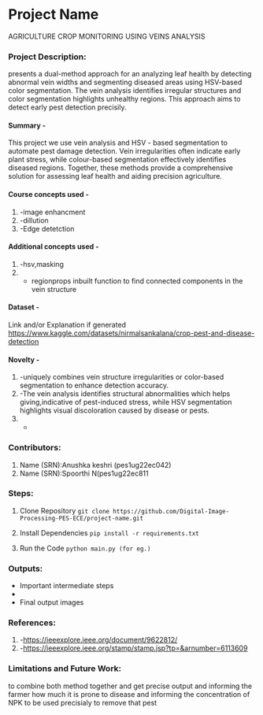 # Project Name
AGRICULTURE CROP MONITORING  USING VEINS ANALYSIS

### Project Description:
presents a dual-method approach for an analyzing leaf health by detecting 
abnormal vein widths and segmenting diseased areas using HSV-based color 
segmentation. The vein analysis identifies irregular structures and color segmentation 
highlights unhealthy regions. This approach aims to detect early pest detection precisily.

#### Summary - 
This project we use vein analysis and HSV - based segmentation to automate pest 
damage detection. Vein irregularities often indicate early plant stress, while colour-based 
segmentation effectively identifies diseased regions. Together, these methods provide a 
comprehensive solution for assessing leaf health and aiding precision agriculture. 

#### Course concepts used - 
1. -image enhancment
2. -dillution
3. -Edge detetction

   
#### Additional concepts used -
1. -hsv,masking
2. - regionprops inbuilt function to find connected components in the vein structure 
   
#### Dataset - 
Link and/or Explanation if generated
https://www.kaggle.com/datasets/nirmalsankalana/crop-pest-and-disease-detection

#### Novelty - 
1. -uniquely combines vein structure irregularities or color-based segmentation to enhance detection accuracy. 
2. -The vein analysis identifies structural abnormalities which helps giving,indicative of 
pest-induced stress, while HSV segmentation highlights visual discoloration caused 
by disease or pests. 
3. -
   
### Contributors:
1. Name (SRN):Anushka keshri (pes1ug22ec042)
2. Name (SRN):Spoorthi N(pes1ug22ec811

### Steps:
1. Clone Repository
```git clone https://github.com/Digital-Image-Processing-PES-ECE/project-name.git ```

2. Install Dependencies
```pip install -r requirements.txt```

3. Run the Code
```python main.py (for eg.)```

### Outputs:
* Important intermediate steps
* 
* Final output images 

### References:
1. -https://ieeexplore.ieee.org/document/9622812/
2. -https://ieeexplore.ieee.org/stamp/stamp.jsp?tp=&arnumber=6113609 
   
### Limitations and Future Work:
to combine both method together and get  precise output and 
informing the farmer how much it is prone to disease and informing the concentration of NPK to be used precisialy  to remove that pest

